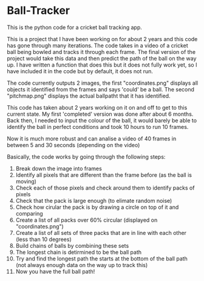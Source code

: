 # Ball-Tracker
This is the python code for a cricket ball tracking app.

This is a project that I have been working on for about 2 years and this code has gone through many iterations. The code takes in a video of a cricket ball being bowled and tracks it through each frame. The final version of the project would take this data and then predict the path of the ball on the way up. I have written a function that does this but it does not fully work yet, so I have included it in the code but by default, it does not run.

The code currently outputs 2 images, the first "coordinates.png" displays all objects it identified from the frames and says 'could' be a ball. The second "pitchmap.png" displays the actual ballpatht that it has identified. 

This code has taken about 2 years working on it on and off to get to this current state. My first 'completed' version was done after about 6 months. Back then, I needed to input the colour of the ball, it would barely be able to identify the ball in perfect conditions and took 10 hours to run 10 frames.

Now it is much more robust and can analise a video of 40 frames in between 5 and 30 seconds (depending on the video)

Basically, the code works by going through the following steps:

1) Break down the image into frames
2) Identify all pixels that are different than the frame before (as the ball is moving)
3) Check each of those pixels and check around them to identify packs of pixels
4) Check that the pack is large enough (to elimate random noise)
5) Check how cirular the pack is by drawing a circle on top of it and comparing
6) Create a list of all packs over 60% circular (displayed on "coordinates.png")
8) Create a list of all sets of three packs that are in line with each other (less than 10 degrees)
9) Build chains of balls by combining these sets
10) The longest chain is detirmined to be the ball path
11) Try and find the longest path the starts at the bottom of the ball path (not always enough data on the way up to track this)
12) Now you have the full ball path!
